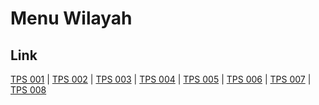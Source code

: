 # Menu Wilayah

## Link

[TPS 001](https://github.com/gigit-pemilu/pemilu-2024-74-sulawesi-tenggara/tree/main/pilpres/hitung-suara/sub/74-sulawesi-tenggara/sub/71-kota-kendari/sub/11-nambo/sub/1001-tobimeita/sub/001-tps)
 | 
[TPS 002](https://github.com/gigit-pemilu/pemilu-2024-74-sulawesi-tenggara/tree/main/pilpres/hitung-suara/sub/74-sulawesi-tenggara/sub/71-kota-kendari/sub/11-nambo/sub/1001-tobimeita/sub/002-tps)
 | 
[TPS 003](https://github.com/gigit-pemilu/pemilu-2024-74-sulawesi-tenggara/tree/main/pilpres/hitung-suara/sub/74-sulawesi-tenggara/sub/71-kota-kendari/sub/11-nambo/sub/1001-tobimeita/sub/003-tps)
 | 
[TPS 004](https://github.com/gigit-pemilu/pemilu-2024-74-sulawesi-tenggara/tree/main/pilpres/hitung-suara/sub/74-sulawesi-tenggara/sub/71-kota-kendari/sub/11-nambo/sub/1001-tobimeita/sub/004-tps)
 | 
[TPS 005](https://github.com/gigit-pemilu/pemilu-2024-74-sulawesi-tenggara/tree/main/pilpres/hitung-suara/sub/74-sulawesi-tenggara/sub/71-kota-kendari/sub/11-nambo/sub/1001-tobimeita/sub/005-tps)
 | 
[TPS 006](https://github.com/gigit-pemilu/pemilu-2024-74-sulawesi-tenggara/tree/main/pilpres/hitung-suara/sub/74-sulawesi-tenggara/sub/71-kota-kendari/sub/11-nambo/sub/1001-tobimeita/sub/006-tps)
 | 
[TPS 007](https://github.com/gigit-pemilu/pemilu-2024-74-sulawesi-tenggara/tree/main/pilpres/hitung-suara/sub/74-sulawesi-tenggara/sub/71-kota-kendari/sub/11-nambo/sub/1001-tobimeita/sub/007-tps)
 | 
[TPS 008](https://github.com/gigit-pemilu/pemilu-2024-74-sulawesi-tenggara/tree/main/pilpres/hitung-suara/sub/74-sulawesi-tenggara/sub/71-kota-kendari/sub/11-nambo/sub/1001-tobimeita/sub/008-tps)

